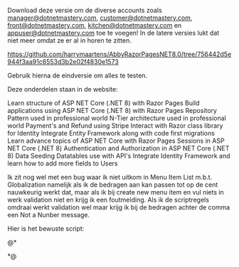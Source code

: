 Download deze versie om de diverse accounts zoals manager@dotnetmastery.com, customer@dotnetmastery.com, front@dotnetmastery.com, kitchen@dotnetmastery.com en appuser@dotnetmastery.com toe te voegen! In de latere versies lukt dat niet meer omdat ze er al in horen te zitten.

https://github.com/harrymaartens/AbbyRazorPagesNET8.0/tree/756442d5e944f3aa91c6553d3b2e02f4830e1573

Gebruik hierna de eindversie om alles te testen.


Deze onderdelen staan in de website:

Learn structure of ASP NET Core (.NET 8) with Razor Pages
Build applications using ASP NET Core (.NET 8) with Razor Pages
Repository Pattern used in professional world
N-Tier architecture used in professional world
Payment's and Refund using Stripe
Interact with Razor class library for Identity
Integrate Entity Framework along with code first migrations
Learn advance topics of ASP NET Core with Razor Pages
Sessions in ASP NET Core (.NET 8)
Authentication and Authorization in ASP NET Core (.NET 8)
Data Seeding
Datatables use with API's
Integrate Identity Framework and learn how to add more fields to Users


Ik zit nog wel met een bug waar ik niet uitkom in Menu Item List m.b.t. Globalization namelijk als ik de bedragen aan kan passen tot op de cent nauwkeurig werkt dat, maar als ik bij create new menu item en vul niets in werk validation niet en krijg ik een foutmelding. Als ik de scriptregels omdraai werkt validation wel maar krijg ik bij de bedragen achter de comma een Not a Nunber message.

Hier is het bewuste script:

<script src="~/lib/jquery-validation/dist/jquery.validate.min.js"></script>
<script src="~/lib/jquery-validation-unobtrusive/jquery.validate.unobtrusive.min.js"></script>

<script src="~/lib/validation/cldr.js"></script>
<script src="~/lib/validation/globalize.js"></script>
<script src="~/lib/validation/jquery.validate.globalize.js"></script>


@* <!-- cldr script (needed for globalize) -->
<script src="https://cdn.jsdelivr.net/npm/cldrjs@0.5.5/dist/cldr.min.js"></script>
<!-- globalize script -->
<script src="https://cdn.jsdelivr.net/npm/globalize@1.7.0/dist/globalize.min.js"></script>
<!-- jquery validation script with globalize -->
<script src="https://cdn.jsdelivr.net/npm/jquery-validation-globalize@0.1.1/jquery.validate.globalize.min.js"></script>
 *@
